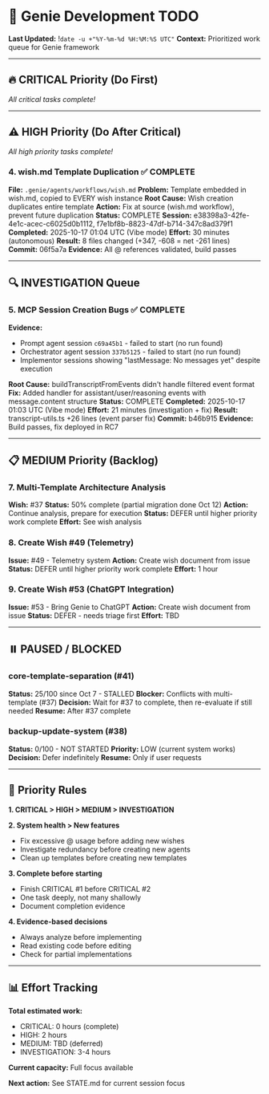 <!--
Triad Validation Metadata
last_updated: 2025-10-17T01:04:00Z
active_tasks: 3
completed_tasks: 2
validation_commands:
  has_priority_sections: grep -q "## 🔥 CRITICAL Priority" .genie/TODO.md && grep -q "## ⚠️ HIGH Priority" .genie/TODO.md
  completed_marked: test $(grep -c "✅ COMPLETE" .genie/TODO.md) -ge 2
  has_effort_tracking: grep -q "## 📊 Effort Tracking" .genie/TODO.md
-->

# 🎯 Genie Development TODO
**Last Updated:** !`date -u +"%Y-%m-%d %H:%M:%S UTC"`
**Context:** Prioritized work queue for Genie framework

---

## 🔥 CRITICAL Priority (Do First)

*All critical tasks complete!*

---

## ⚠️ HIGH Priority (Do After Critical)

*All high priority tasks complete!*

### 4. wish.md Template Duplication ✅ COMPLETE
**File:** `.genie/agents/workflows/wish.md`
**Problem:** Template embedded in wish.md, copied to EVERY wish instance
**Root Cause:** Wish creation duplicates entire template
**Action:** Fix at source (wish.md workflow), prevent future duplication
**Status:** COMPLETE
**Session:** e38398a3-42fe-4e1c-acec-c6025d0b1112, f7e1bf8b-8823-47df-b714-347c8ad379f1
**Completed:** 2025-10-17 01:04 UTC (Vibe mode)
**Effort:** 30 minutes (autonomous)
**Result:** 8 files changed (+347, -608 = net -261 lines)
**Commit:** 06f5a7a
**Evidence:** All @ references validated, build passes

---

## 🔍 INVESTIGATION Queue

### 5. MCP Session Creation Bugs ✅ COMPLETE
**Evidence:**
- Prompt agent session `c69a45b1` - failed to start (no run found)
- Orchestrator agent session `337b5125` - failed to start (no run found)
- Implementor sessions showing "lastMessage: No messages yet" despite execution

**Root Cause:** buildTranscriptFromEvents didn't handle filtered event format
**Fix:** Added handler for assistant/user/reasoning events with message.content structure
**Status:** COMPLETE
**Completed:** 2025-10-17 01:03 UTC (Vibe mode)
**Effort:** 21 minutes (investigation + fix)
**Result:** transcript-utils.ts +26 lines (event parser fix)
**Commit:** b46b915
**Evidence:** Build passes, fix deployed in RC7

---

## 📋 MEDIUM Priority (Backlog)

### 7. Multi-Template Architecture Analysis
**Wish:** #37
**Status:** 50% complete (partial migration done Oct 12)
**Action:** Continue analysis, prepare for execution
**Status:** DEFER until higher priority work complete
**Effort:** See wish analysis

### 8. Create Wish #49 (Telemetry)
**Issue:** #49 - Telemetry system
**Action:** Create wish document from issue
**Status:** DEFER until higher priority work complete
**Effort:** 1 hour

### 9. Create Wish #53 (ChatGPT Integration)
**Issue:** #53 - Bring Genie to ChatGPT
**Action:** Create wish document from issue
**Status:** DEFER - needs triage first
**Effort:** TBD

---

## ⏸️ PAUSED / BLOCKED

### core-template-separation (#41)
**Status:** 25/100 since Oct 7 - STALLED
**Blocker:** Conflicts with multi-template (#37)
**Decision:** Wait for #37 to complete, then re-evaluate if still needed
**Resume:** After #37 complete

### backup-update-system (#38)
**Status:** 0/100 - NOT STARTED
**Priority:** LOW (current system works)
**Decision:** Defer indefinitely
**Resume:** Only if user requests

---

## 🔄 Priority Rules

**1. CRITICAL > HIGH > MEDIUM > INVESTIGATION**

**2. System health > New features**
- Fix excessive @ usage before adding new wishes
- Investigate redundancy before creating new agents
- Clean up templates before creating new templates

**3. Complete before starting**
- Finish CRITICAL #1 before CRITICAL #2
- One task deeply, not many shallowly
- Document completion evidence

**4. Evidence-based decisions**
- Always analyze before implementing
- Read existing code before editing
- Check for partial implementations

---

## 📊 Effort Tracking

**Total estimated work:**
- CRITICAL: 0 hours (complete)
- HIGH: 2 hours
- MEDIUM: TBD (deferred)
- INVESTIGATION: 3-4 hours

**Current capacity:** Full focus available

**Next action:** See STATE.md for current session focus
